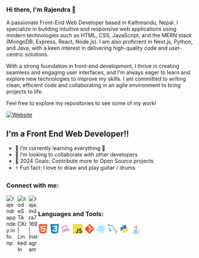 ### Hi there, I'm Rajendra 👋
A passionate Front-End Web Developer based in Kathmandu, Nepal. I specialize in building intuitive and responsive web applications using modern technologies such as HTML, CSS, JavaScript, and the MERN stack (MongoDB, Express, React, Node.js). I am also proficient in Next.js, Python, and Java, with a keen interest in delivering high-quality code and user-centric solutions.

With a strong foundation in front-end development, I thrive in creating seamless and engaging user interfaces, and I'm always eager to learn and explore new technologies to improve my skills. I am committed to writing clean, efficient code and collaborating in an agile environment to bring projects to life.

Feel free to explore my repositories to see some of my work!

[![Website](https://img.shields.io/website?label=rajendrapandey.info.np&style=for-the-badge&url=https://rajendrapandey.info.np)](https://www.rajendrapandey.info.np)

## I'm a Front End Web Developer!!

- 🌱 I’m currently learning everything 🤣
- 👯 I’m looking to collaborate with other developers
- 🥅 2024 Goals: Contribute more to Open Source projects
- ⚡ Fun fact: I love to draw and play guitar / drums

### Connect with me:

[<img align="left" alt="rajendrapandey.info.np" width="25px" style="margin-right:5px" src="https://img.icons8.com/fluency/48/domain.png" />](https://www.rajendrapandey.info.np)

[<img align="left" alt="codeSTACKr | LinkedIn" width="25px" style="margin-right:5px" src="https://img.icons8.com/fluency/48/linkedin.png" />](https://www.linkedin.com/in/rajendra71)

[<img align="left" alt="raja.indra7169 | Instagram" width="25px" src="https://img.icons8.com/fluency/48/instagram-new.png" />](https://instagram.com/raja.indra7169)

<br />

### Languages and Tools:

<img align="left" alt="HTML5" width="26px" style="margin-right:5px" src="https://raw.githubusercontent.com/devicons/devicon/refs/heads/master/icons/html5/html5-original.svg" />

<img align="left" alt="CSS3" width="26px" style="margin-right:5px" src="https://raw.githubusercontent.com/devicons/devicon/refs/heads/master/icons/css3/css3-original.svg" />

<img align="left" alt="Sass" width="26px" style="margin-right:5px" src="https://raw.githubusercontent.com/devicons/devicon/refs/heads/master/icons/sass/sass-original.svg" />

<img align="left" alt="JavaScript" width="26px" style="margin-right:5px" src="https://raw.githubusercontent.com/github/explore/80688e429a7d4ef2fca1e82350fe8e3517d3494d/topics/javascript/javascript.png" />

<img align="left" alt="Git" width="26px" style="margin-right:5px" src="https://raw.githubusercontent.com/devicons/devicon/refs/heads/master/icons/git/git-original.svg" />

<img align="left" alt="React" width="26px" style="margin-right:5px" src="https://raw.githubusercontent.com/devicons/devicon/refs/heads/master/icons/react/react-original.svg" />

<img align="left" alt="MySQL" width="26px" style="margin-right:5px" src="https://raw.githubusercontent.com/devicons/devicon/refs/heads/master/icons/mysql/mysql-original.svg" />

<img align="left" alt="Python" width="26px" style="margin-right:5px" src="https://raw.githubusercontent.com/devicons/devicon/refs/heads/master/icons/python/python-original.svg" />

<img align="left" alt="Java" width="26px" style="margin-right:5px" src="https://raw.githubusercontent.com/devicons/devicon/refs/heads/master/icons/java/java-original.svg" />
